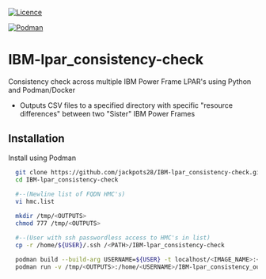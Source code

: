 [![Licence](https://img.shields.io/github/license/Ileriayo/markdown-badges?style=for-the-badge)](./LICENSE)

[![Podman](https://a11ybadges.com/badge?logo=podman)](https://podman.io/)

# IBM-lpar_consistency-check

Consistency check across multiple IBM Power Frame LPAR's using Python and Podman/Docker

- Outputs CSV files to a specified directory with specific "resource differences" between two "Sister" IBM Power Frames
## Installation

Install using Podman

```bash
  git clone https://github.com/jackpots28/IBM-lpar_consistency-check.git
  cd IBM-lpar_consistency-check
  
  #--(Newline list of FQDN HMC's)
  vi hmc.list

  mkdir /tmp/<OUTPUTS>
  chmod 777 /tmp/<OUTPUTS>

  #--(User with ssh passwordless access to HMC's in list)
  cp -r /home/${USER}/.ssh /<PATH>/IBM-lpar_consistency-check

  podman build --build-arg USERNAME=${USER} -t localhost/<IMAGE_NAME>:<TAG> -f docker file
  podman run -v /tmp/<OUTPUTS>:/home/<USERNAME>/IBM-lpar_consistency_output localhost/<IMAGE_NAME>:<TAG>
```
